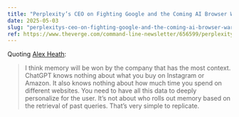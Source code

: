```yaml
---
title: "Perplexity’s CEO on Fighting Google and the Coming AI Browser War | the Verge"
date: 2025-05-03
slug: "perplexitys-ceo-on-fighting-google-and-the-coming-ai-browser-war-the-verge"
ref: https://www.theverge.com/command-line-newsletter/656599/perplexitys-ceo-on-fighting-google-and-the-coming-ai-browser-war?utm_source=tldrai
---
```


Quoting [Alex Heath](https://www.theverge.com/command-line-newsletter/656599/perplexitys-ceo-on-fighting-google-and-the-coming-ai-browser-war?utm_source=tldrai):

> I think memory will be won by the company that has the most context. ChatGPT knows nothing about what you buy on Instagram or Amazon. It also knows nothing about how much time you spend on different websites. You need to have all this data to deeply personalize for the user. It’s not about who rolls out memory based on the retrieval of past queries. That’s very simple to replicate.